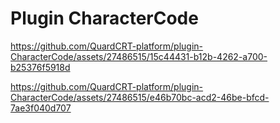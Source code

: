 # Plugin CharacterCode


https://github.com/QuardCRT-platform/plugin-CharacterCode/assets/27486515/15c44431-b12b-4262-a700-b25376f5918d

https://github.com/QuardCRT-platform/plugin-CharacterCode/assets/27486515/e46b70bc-acd2-46be-bfcd-7ae3f040d707
